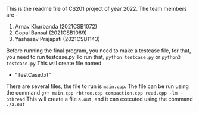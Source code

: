 This is the readme file of CS201 project of year 2022.
The team members are - 
1. Arnav Kharbanda (2021CSB1072)
2. Gopal Bansal (2021CSB1089)
3. Yashasav Prajapati (2021CSB1143)

Before running the final program, you need to make a testcase file, for that, you need to run testcase.py 
To run that, `python testcase.py` or `python3 testcase.py`
This will create file named 
- "TestCase.txt"

There are several files, the file to run is `main.cpp`. 
The file can be run using the command 
`g++ main.cpp rbtree.cpp compaction.cpp read.cpp -lm -pthread`
This will create a file `a.out`, and it can executed using the command `./a.out`



